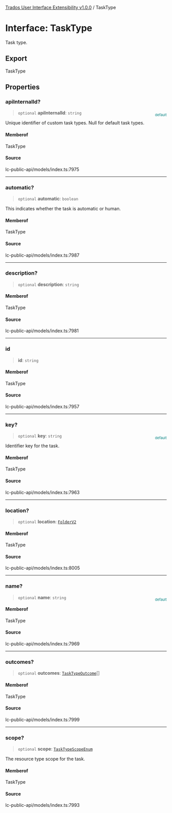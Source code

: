 [Trados User Interface Extensibility v1.0.0](../wiki/globals) / TaskType

# Interface: TaskType

Task type.

## Export

TaskType

## Properties

### apiInternalId?

> `optional` **apiInternalId**: `string`

<div style="display:inline; float:right; color:#008080; margin-top:-23px; font-size:11px">default</div><div style="display: inline;"> Unique identifier of custom task types. Null for default task types.

#### Memberof

TaskType

#### Source

lc-public-api/models/index.ts:7975

***

### automatic?

> `optional` **automatic**: `boolean`

This indicates whether the task is automatic or human.

#### Memberof

TaskType

#### Source

lc-public-api/models/index.ts:7987

***

### description?

> `optional` **description**: `string`

#### Memberof

TaskType

#### Source

lc-public-api/models/index.ts:7981

***

### id

> **id**: `string`

#### Memberof

TaskType

#### Source

lc-public-api/models/index.ts:7957

***

### key?

> `optional` **key**: `string`

<div style="display:inline; float:right; color:#008080; margin-top:-23px; font-size:11px">default</div><div style="display: inline;">Identifier key for the task.</div>

#### Memberof

TaskType

#### Source

lc-public-api/models/index.ts:7963

***

### location?

> `optional` **location**: [`FolderV2`](../wiki/Interface.FolderV2)

#### Memberof

TaskType

#### Source

lc-public-api/models/index.ts:8005

***

### name?

> `optional` **name**: `string`

<div style="display:inline; float:right; color:#008080; margin-top:-23px; font-size:11px">default</div><div style="display: inline;"></div>

#### Memberof

TaskType

#### Source

lc-public-api/models/index.ts:7969

***

### outcomes?

> `optional` **outcomes**: [`TaskTypeOutcome`](../wiki/Interface.TaskTypeOutcome)[]

#### Memberof

TaskType

#### Source

lc-public-api/models/index.ts:7999

***

### scope?

> `optional` **scope**: [`TaskTypeScopeEnum`](../wiki/Type.TaskTypeScopeEnum)

The resource type scope for the task.

#### Memberof

TaskType

#### Source

lc-public-api/models/index.ts:7993
